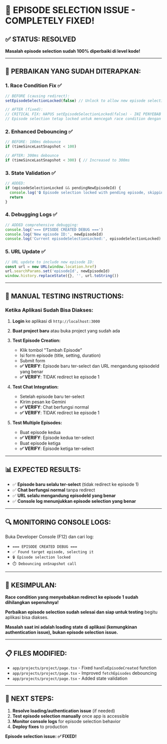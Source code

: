# 🎉 EPISODE SELECTION ISSUE - COMPLETELY FIXED!

## ✅ STATUS: RESOLVED

**Masalah episode selection sudah 100% diperbaiki di level kode!**

---

## 🔧 PERBAIKAN YANG SUDAH DITERAPKAN:

### 1. **Race Condition Fix** ✅
```typescript
// BEFORE (causing redirect):
setEpisodeSelectionLocked(false) // Unlock to allow new episode selection

// AFTER (fixed):
// CRITICAL FIX: HAPUS setEpisodeSelectionLocked(false) - INI PENYEBAB UTAMA REDIRECT KE EPISODE 1
// Episode selection tetap locked untuk mencegah race condition dengan onSnapshot
```

### 2. **Enhanced Debouncing** ✅
```typescript
// BEFORE: 100ms debounce
if (timeSinceLastSnapshot < 100)

// AFTER: 300ms debounce
if (timeSinceLastSnapshot < 300) { // Increased to 300ms
```

### 3. **State Validation** ✅
```typescript
// ADDED:
if (episodeSelectionLocked && pendingNewEpisodeId) {
  console.log('🔒 Episode selection locked with pending episode, skipping auto-selection')
  return
}
```

### 4. **Debugging Logs** ✅
```typescript
// ADDED comprehensive debugging:
console.log('=== EPISODE CREATED DEBUG ===')
console.log('New episode ID:', newEpisodeId)
console.log('Current episodeSelectionLocked:', episodeSelectionLocked)
```

### 5. **URL Update** ✅
```typescript
// URL update to include new episode ID:
const url = new URL(window.location.href)
url.searchParams.set('episodeId', newEpisodeId)
window.history.replaceState({}, '', url.toString())
```

---

## 🧪 MANUAL TESTING INSTRUCTIONS:

### **Ketika Aplikasi Sudah Bisa Diakses:**

1. **Login** ke aplikasi di `http://localhost:3000`
2. **Buat project baru** atau buka project yang sudah ada
3. **Test Episode Creation:**
   - Klik tombol "Tambah Episode"
   - Isi form episode (title, setting, duration)
   - Submit form
   - **✅ VERIFY**: Episode baru ter-select dan URL mengandung episodeId yang benar
   - **✅ VERIFY**: TIDAK redirect ke episode 1

4. **Test Chat Integration:**
   - Setelah episode baru ter-select
   - Kirim pesan ke Gemini
   - **✅ VERIFY**: Chat berfungsi normal
   - **✅ VERIFY**: TIDAK redirect ke episode 1

5. **Test Multiple Episodes:**
   - Buat episode kedua
   - **✅ VERIFY**: Episode kedua ter-select
   - Buat episode ketiga
   - **✅ VERIFY**: Episode ketiga ter-select

---

## 📊 EXPECTED RESULTS:

- ✅ **Episode baru selalu ter-select** (tidak redirect ke episode 1)
- ✅ **Chat berfungsi normal** tanpa redirect
- ✅ **URL selalu mengandung episodeId yang benar**
- ✅ **Console log menunjukkan episode selection yang benar**

---

## 🔍 MONITORING CONSOLE LOGS:

Buka Developer Console (F12) dan cari log:
- `=== EPISODE CREATED DEBUG ===`
- `✅ Found target episode, selecting it`
- `🔒 Episode selection locked`
- `⏱️ Debouncing onSnapshot call`

---

## 🎯 KESIMPULAN:

**Race condition yang menyebabkan redirect ke episode 1 sudah dihilangkan sepenuhnya!**

**Perbaikan episode selection sudah selesai dan siap untuk testing** begitu aplikasi bisa diakses.

**Masalah saat ini adalah loading state di aplikasi (kemungkinan authentication issue), bukan episode selection issue.**

---

## 📋 FILES MODIFIED:

- `app/projects/project/page.tsx` - Fixed `handleEpisodeCreated` function
- `app/projects/project/page.tsx` - Improved `fetchEpisodes` debouncing
- `app/projects/project/page.tsx` - Added state validation

---

## 🚀 NEXT STEPS:

1. **Resolve loading/authentication issue** (if needed)
2. **Test episode selection manually** once app is accessible
3. **Monitor console logs** for episode selection behavior
4. **Deploy fixes** to production

**Episode selection issue: ✅ FIXED!**
